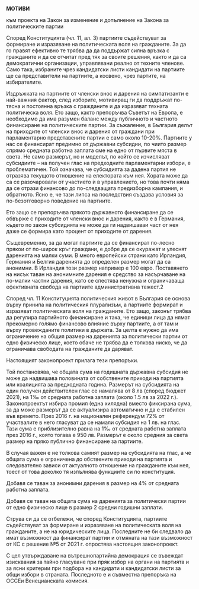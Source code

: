 **МОТИВИ**

към проекта на Закон за изменение и допълнение на Закона за политическите партии

Според Конституцията (чл. 11, ал. 3) партиите съдействуват за формиране и изразяване на политическата воля на гражданите. За да го правят ефективно те трябва да да поддържат силна връзка с гражданите и да се отчитат пред тях за своите решения, както и да са демократични организации, управлявани реално от техните членове. Само така, избраните чрез кандидатски листи кандидати на партиите ще са представители на партиите, а косвено, чрез партите, на избирателите.

Издръжката на партиите от членски внос и дарения на симпатизанти е най-важния фактор, след изборите, мотивиращ ги да поддръжат по-тясна и постоянна връзка с гражданите и да изразяват тяхната политическа воля. Ето защо, както препоръчва Съветът на Европа, е необходимо да има разумен баланс между публичното и частното финансиране на политическите партии. За съжаление, в България делът на приходите от членски внос и дарения от граждани при парламентарно представените партии е само около 10-20%. Партиите у нас се финансират предимно от държавни субсидии, по чиито размер спрямо средната работна заплата сме на едно от първите мяста в света. Не само размерът, но и моделът, по който се изчисляват субсидиите – на получен глас на предходните парламентарни избори, е проблематичен. Той означава, че субсидията за дадена партия не отразява текущото отношение на електората към нея. Хората може да са се разочаровали от участието ѝ в управлението, но това почти няма да се отрази финансово до по-следващата предизборна кампания, и обратното. Ясно е, че тази липса на последствия създава условия за по-безотговорно поведение на партиите.

Ето защо се препоръчва прякото държавното финансиране да се обвърже с приходите от членски внос и дарения, както е в Германия, където по закон субсидията не може да ги надвишаваи част от нея даже се формира като процент от приходите от дарения.

Същевременно, за да могат партиите да се финансират по-лесно прякои от по-широк кръг граждани, е добре да се окуражат и улеснят даренията на малки суми. В много европейски страни като Ирландия, Германия и Белгия даренията до определен размер могат да са анонимни. В Ирландия този размер например е 100 евро. Поставянето на нисък таван на анонимните дарения е средство за насърчаване на по-малки частни дарения, като се спестява ненужна и ограничаваща ефективната свобода на партиите административна тежест.2

Според чл. 11 Конституцията политическия живот в България се основа върху принипа на политическия плурализъм, а партиите формират и изразяват политическата воля на гражданите. Ето защо, законът трябва да регулира партийното финансиране и така, че единици лица да нямат прекомерно голямо финансово влияние върху партиите, а от там и върху провежданите политики в държата. За целта е нужно да има ограничение на общия размер на даренията за политически партии от едно физическо лице, което обаче не трябва да е толкова ниско, че да ограничава свободата на гражданите да даряват.

Настоящият законопроект прилага тези препоръки.

Той постановява, че общата сума на годишната държавна субсидия не може да надвишава половината от собствените приходи на партията или коалицията за предходната година. Размерът на субсидията на един получен действителен глас се намалява от 8 лв (според бюджет 2021), на 1‰ от средната работна заплата (около 1.5 лв за 2022 г.). Законопроектът избира промил (една хилядна) вместо фиксирана сума, за да може размерът да се актуализира автоматично и да е стабилен във времето. През 2016 г. на национален референдум 72% от участвалите в него гласуват да се намали субсидия на 1 лв. на глас. Тази сума е приблизително равна на 1‰ от средната работна заплата през 2016 г., която тогава е 950 лв. Размерът е около средния за света размер на пряко публично финансиране за партиите.

В случая важен е не толкова самият размер на субсидията на глас, а че общата сума е ограничена до обствените приходи на партията и следователно зависи от актуалното отношение на гражданите към нея, тоест от това доколко тя изпълнява функциите си по конституция.

Добавя се таван за анонимни дарения в размер на 4% от средната работна заплата.

Добавя се таван на общата сума на даренията за политически партии от едно физическо лице в размер 2 средни годишни заплати.

Струва си да се отбележи, че според Конституцията, партиите съдействуват за формиране и изразяване на политическата воля на гражданите, а не на юридическите лица. Последните не би следвало да имат възможност да финансират партии и отмяната на тази възможност от КС с решение №5 от 2021 г. опростява настоящия законопроект.

С цел утвърждаване на вътрешнопартийна демокрация се въвеждат изисквания за тайно гласуване при пряк избор на органи на партията и за ясни критерии при подбора на кандидати и кандидатски листи за общи избори в страната. Последното е и съвместна препоръка на ОССЕи Венецианската комисия.
